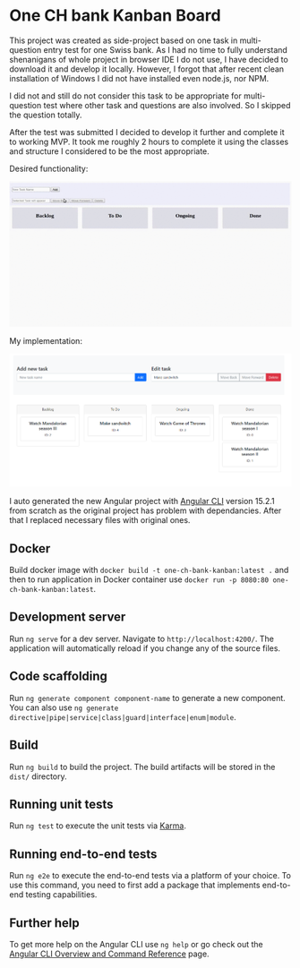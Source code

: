 # One CH bank Kanban Board

This project was created as side-project based on one task in multi-question entry test for one Swiss bank. As I had no time to fully understand shenanigans of whole project in browser IDE I do not use, I have decided to download it and develop it locally. However, I forgot that after recent clean installation of Windows I did not have installed even node.js, nor NPM.

I did not and still do not consider this task to be appropriate for multi-question test where other task and questions are also involved. So I skipped the question totally. 

After the test was submitted I decided to develop it further and complete it to working MVP. It took me roughly 2 hours to complete it using the classes and structure I considered to be the most appropriate.

Desired functionality:

![alt text](https://github.com/codekopf/one-ch-bank-kanban/blob/main/KanbanBoard.gif?raw=true)

My implementation:

![alt text](https://github.com/codekopf/one-ch-bank-kanban/blob/main/KanbanBoard-codekopf.png?raw=true)

I auto generated the new Angular project with [Angular CLI](https://github.com/angular/angular-cli) version 15.2.1 from scratch as the original project has problem with dependancies. After that I replaced necessary files with original ones. 

## Docker

Build docker image with `docker build -t one-ch-bank-kanban:latest .` and then to run application in Docker container use `docker run -p 8080:80 one-ch-bank-kanban:latest`.

## Development server

Run `ng serve` for a dev server. Navigate to `http://localhost:4200/`. The application will automatically reload if you change any of the source files.

## Code scaffolding

Run `ng generate component component-name` to generate a new component. You can also use `ng generate directive|pipe|service|class|guard|interface|enum|module`.

## Build

Run `ng build` to build the project. The build artifacts will be stored in the `dist/` directory.

## Running unit tests

Run `ng test` to execute the unit tests via [Karma](https://karma-runner.github.io).

## Running end-to-end tests

Run `ng e2e` to execute the end-to-end tests via a platform of your choice. To use this command, you need to first add a package that implements end-to-end testing capabilities.

## Further help

To get more help on the Angular CLI use `ng help` or go check out the [Angular CLI Overview and Command Reference](https://angular.io/cli) page.
